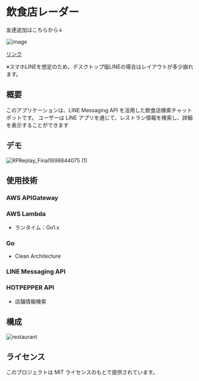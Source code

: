 # 飲食店レーダー
友達追加はこちらから↓

![image](https://github.com/YamatoKato/restaurant-line-bot/assets/95395675/5886e7cd-cd81-42bc-8af1-e5dac427472c)

[リンク](https://liff.line.me/1645278921-kWRPP32q/?accountId=282fsnus)

※スマホLINEを想定のため、デスクトップ版LINEの場合はレイアウトが多少崩れます。
## 概要

このアプリケーションは、LINE Messaging API を活用した飲食店検索チャットボットです。
ユーザーは LINE アプリを通じて、レストラン情報を検索し、詳細を表示することができます

## デモ
![RPReplay_Final1698844075 (1)](https://github.com/YamatoKato/restaurant-line-bot/assets/95395675/48386051-fb39-4d5c-9f61-dfd067b9c187)


## 使用技術

### AWS APIGateway

### AWS Lambda

- ランタイム：Go1.x

### Go

- Clean Architecture

### LINE Messaging API

### HOTPEPPER API

- 店舗情報検索

## 構成
![restaurant](https://github.com/YamatoKato/restaurant-line-bot/assets/95395675/ff08c6c7-c0dd-4d59-9e89-d47c34525f90)


## ライセンス

このプロジェクトは MIT ライセンスのもとで提供されています。
